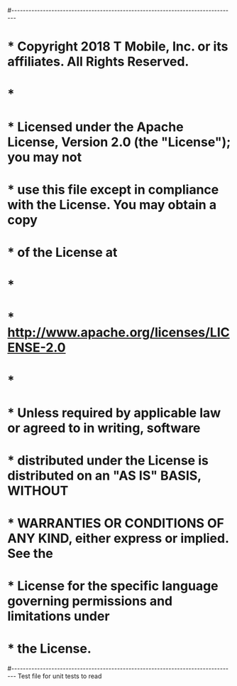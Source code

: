 #-------------------------------------------------------------------------------
# * Copyright 2018 T Mobile, Inc. or its affiliates. All Rights Reserved.
#  *
#  * Licensed under the Apache License, Version 2.0 (the "License"); you may not
#  * use this file except in compliance with the License.  You may obtain a copy
#  * of the License at
#  *
#  *   http://www.apache.org/licenses/LICENSE-2.0
#  *
#  * Unless required by applicable law or agreed to in writing, software
#  * distributed under the License is distributed on an "AS IS" BASIS, WITHOUT
#  * WARRANTIES OR CONDITIONS OF ANY KIND, either express or implied.  See the
#  * License for the specific language governing permissions and limitations under
#  * the License.
#-------------------------------------------------------------------------------
Test file for unit tests to read
